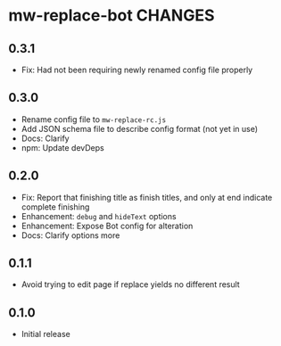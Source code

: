 # mw-replace-bot CHANGES

## 0.3.1

- Fix: Had not been requiring newly renamed config file properly

## 0.3.0

- Rename config file to `mw-replace-rc.js`
- Add JSON schema file to describe config format (not yet in use)
- Docs: Clarify
- npm: Update devDeps

## 0.2.0

- Fix: Report that finishing title as finish titles, and only at
    end indicate complete finishing
- Enhancement: `debug` and `hideText` options
- Enhancement: Expose Bot config for alteration
- Docs: Clarify options more

## 0.1.1

- Avoid trying to edit page if replace yields no different result

## 0.1.0

- Initial release
